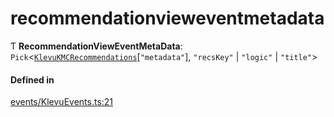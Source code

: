 # recommendationvieweventmetadata
      
Ƭ **RecommendationViewEventMetaData**: `Pick`<[`KlevuKMCRecommendations`](klevukmcrecommendations.md)[``"metadata"``], ``"recsKey"`` \| ``"logic"`` \| ``"title"``\>

#### Defined in

[events/KlevuEvents.ts:21](https://github.com/klevultd/frontend-sdk/blob/db7f697/packages/klevu-core/src/events/KlevuEvents.ts#L21)

